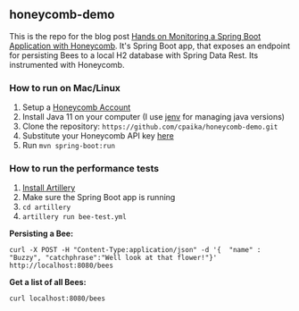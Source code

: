 ## honeycomb-demo
This is the repo for the blog post [Hands on Monitoring a Spring Boot Application with Honeycomb](https://paika.tech/blog/2020/06/06/hands-on-honeycomb-and-spring-boot.html).
It's Spring Boot app, that exposes an endpoint for persisting Bees to a local H2 database with Spring Data Rest.
Its instrumented with Honeycomb.

### How to run on Mac/Linux
1.  Setup a [Honeycomb Account](https://www.honeycomb.io/pricing/)
1.  Install Java 11 on your computer (I use [jenv](https://www.jenv.be/) for managing java versions)
1.  Clone the repository: `https://github.com/cpaika/honeycomb-demo.git`
1.  Substitute your Honeycomb API key [here](https://github.com/cpaika/honeycomb-demo/blob/master/src/main/resources/application.properties#L8)
1.  Run `mvn spring-boot:run`

### How to run the performance tests
1.  [Install Artillery](https://artillery.io/docs/getting-started/#install-artillery)
1.  Make sure the Spring Boot app is running
1.  `cd artillery`
1.  `artillery run bee-test.yml`

**Persisting a Bee:**

`curl -X POST -H "Content-Type:application/json" -d '{  "name" : "Buzzy", "catchphrase":"Well look at that flower!"}' http://localhost:8080/bees`

**Get a list of all Bees:**

`curl localhost:8080/bees`

